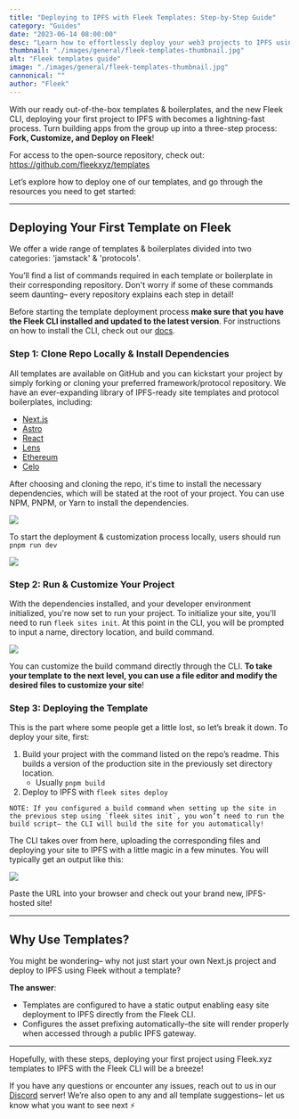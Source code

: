 ```yaml
---
title: "Deploying to IPFS with Fleek Templates: Step-by-Step Guide"
category: "Guides"
date: "2023-06-14 08:00:00"
desc: "Learn how to effortlessly deploy your web3 projects to IPFS using Fleek's ready-to-use templates and boilerplates. Follow our step-by-step guide."
thumbnail: "./images/general/fleek-templates-thumbnail.jpg"
alt: "Fleek templates guide"
image: "./images/general/fleek-templates-thumbnail.jpg"
cannonical: ""
author: "Fleek"
---
```


With our ready out-of-the-box templates & boilerplates, and the new Fleek CLI, deploying your first project to IPFS with becomes a lightning-fast process. Turn building apps from the group up into a three-step process: **Fork, Customize, and Deploy on Fleek**! 

For access to the open-source repository, check out: https://github.com/fleekxyz/templates 

Let’s explore how to deploy one of our templates, and go through the resources you need to get started:

---

## Deploying Your First Template on Fleek
We offer a wide range of templates & boilerplates divided into two categories: 'jamstack' & 'protocols'. 

You’ll find a list of commands required in each template or boilerplate in their corresponding repository. Don't worry if some of these commands seem daunting– every repository explains each step in detail! 

Before starting the template deployment process **make sure that you have the Fleek CLI installed and updated to the latest version**. For instructions on how to install the CLI, check out our [docs](https://docs.fleek.xyz/docs/CLI/).

### Step 1: Clone Repo Locally & Install Dependencies
All templates are available on GitHub and you can kickstart your project by simply forking or cloning your preferred framework/protocol repository. We have an ever-expanding library of IPFS-ready site templates and protocol boilerplates, including:

* [Next.js](https://github.com/fleekxyz/nextjs-template)
* [Astro](https://github.com/fleekxyz/astro-template)
* [React](https://github.com/fleekxyz/react-template)
* [Lens](https://github.com/fleekxyz/lens-template)
* [Ethereum](https://github.com/fleekxyz/ethereum-boilerplate)
* [Celo](https://github.com/fleekxyz/celo-starter-kit)

After choosing and cloning the repo, it's time to install the necessary dependencies, which will be stated at the root of your project. You can use NPM, PNPM, or Yarn to install the dependencies.

![](./images/general/STEP1.gif)

To start the deployment & customization process locally, users should run `pnpm run dev`

![](./images/general/STEP3.gif)

### Step 2: Run & Customize Your Project
With the dependencies installed, and your developer environment initialized, you're now set to run your project. To initialize your site, you'll need to run `fleek sites init`. At this point in the CLI, you will be prompted to input a name, directory location, and build command.

![](./images/general/STEP2.gif)

You can customize the build command directly through the CLI. **To take your template to the next level, you can use a file editor and modify the desired files to customize your site**!

### Step 3: Deploying the Template
This is the part where some people get a little lost, so let’s break it down. To deploy your site, first:

1. Build your project with the command listed on the repo’s readme. This builds a version of the production site in the previously set directory location.
    * Usually `pnpm build`
2. Deploy to IPFS with `fleek sites deploy`

```NOTE: If you configured a build command when setting up the site in the previous step using `fleek sites init`, you won’t need to run the build script– the CLI will build the site for you automatically!```    

The CLI takes over from here, uploading the corresponding files and deploying your site to IPFS with a little magic in a few minutes. You will typically get an output like this:

![](./images/general/templates-deploy.png)

Paste the URL into your browser and check out your brand new, IPFS-hosted site!

---

## Why Use Templates?

You might be wondering– why not just start your own Next.js project and deploy to IPFS using Fleek without a template? 

**The answer**: 
* Templates are configured to have a static output enabling easy site deployment to IPFS directly from the Fleek CLI.
* Configures the asset prefixing automatically–the site will render properly when accessed through a public IPFS gateway. 

----
Hopefully, with these steps, deploying your first project using Fleek.xyz templates to IPFS with the Fleek CLI will be a breeze! 

If you have any questions or encounter any issues, reach out to us in our [Discord](https://discord.gg/fleek) server! We’re also open to any and all template suggestions– let us know what you want to see next ⚡
